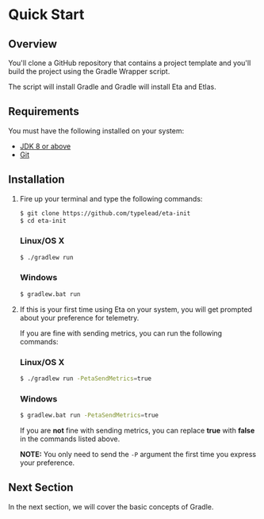 # Quick Start

## Overview

You'll clone a GitHub repository that contains a project template and you'll build the project using the Gradle Wrapper script. 

The script will install Gradle and Gradle will install Eta and Etlas.

## Requirements

You must have the following installed on your system:

- [JDK 8 or above](https://www.oracle.com/java/technologies/javase/javase-jdk8-downloads.html)
- [Git](https://git-scm.com/book/en/v1/Getting-Started-Installing-Git)

## Installation

1.  Fire up your terminal and type the following commands:

    ```sh
    $ git clone https://github.com/typelead/eta-init
    $ cd eta-init
    ```

    ### Linux/OS X

    ```sh
    $ ./gradlew run
    ```

    ### Windows

    ```sh
    $ gradlew.bat run
    ```

2.  If this is your first time using Eta on your system, you will get prompted about your preference for telemetry.

    If you are fine with sending metrics, you can run the following commands:

    ### Linux/OS X

    ```sh
    $ ./gradlew run -PetaSendMetrics=true
    ```

    ### Windows

    ```sh
    $ gradlew.bat run -PetaSendMetrics=true
    ```

    If you are **not** fine with sending metrics, you can replace **true** with **false** in the commands listed above.

    **NOTE:** You only need to send the `-P` argument the first time you express your preference.

## Next Section

In the next section, we will cover the basic concepts of Gradle.
